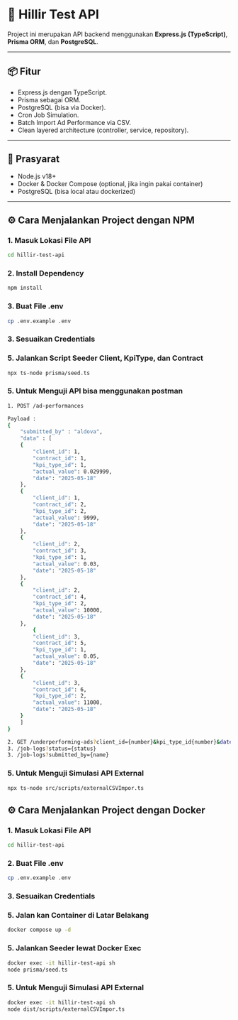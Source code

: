 # 🚀 Hillir Test API

Project ini merupakan API backend menggunakan **Express.js (TypeScript)**, **Prisma ORM**, dan **PostgreSQL**.

---

## 📦 Fitur

- Express.js dengan TypeScript.
- Prisma sebagai ORM.
- PostgreSQL (bisa via Docker).
- Cron Job Simulation.
- Batch Import Ad Performance via CSV.
- Clean layered architecture (controller, service, repository).

---

## 🔧 Prasyarat

- Node.js v18+
- Docker & Docker Compose (optional, jika ingin pakai container)
- PostgreSQL (bisa local atau dockerized)

---

## ⚙️ Cara Menjalankan Project dengan NPM

### 1. Masuk Lokasi File API

```bash
cd hillir-test-api
```

### 2. Install Dependency

```bash
npm install
```

### 3. Buat File .env

```bash
cp .env.example .env
```

### 3. Sesuaikan Credentials

### 5. Jalankan Script Seeder Client, KpiType, dan Contract

```bash
npx ts-node prisma/seed.ts
```

### 5. Untuk Menguji API bisa menggunakan postman

```bash
1. POST /ad-performances

Payload :
{
    "submitted_by" : "aldova",
    "data" : [
    {
        "client_id": 1,
        "contract_id": 1,
        "kpi_type_id": 1,
        "actual_value": 0.029999,
        "date": "2025-05-18"
    },
    {
        "client_id": 1,
        "contract_id": 2,
        "kpi_type_id": 2,
        "actual_value": 9999,
        "date": "2025-05-18"
    },
    {
        "client_id": 2,
        "contract_id": 3,
        "kpi_type_id": 1,
        "actual_value": 0.03,
        "date": "2025-05-18"
    },
    {
        "client_id": 2,
        "contract_id": 4,
        "kpi_type_id": 2,
        "actual_value": 10000,
        "date": "2025-05-18"
    },
        {
        "client_id": 3,
        "contract_id": 5,
        "kpi_type_id": 1,
        "actual_value": 0.05,
        "date": "2025-05-18"
    },
    {
        "client_id": 3,
        "contract_id": 6,
        "kpi_type_id": 2,
        "actual_value": 11000,
        "date": "2025-05-18"
    }
    ]
}

2. GET /underperforming-ads?client_id={number}&kpi_type_id{number}&date={date}
3. /job-logs?status={status}
3. /job-logs?submitted_by={name}
```

### 5. Untuk Menguji Simulasi API External

```bash
npx ts-node src/scripts/externalCSVImpor.ts
```

## ⚙️ Cara Menjalankan Project dengan Docker

### 1. Masuk Lokasi File API

```bash
cd hillir-test-api
```

### 2. Buat File .env

```bash
cp .env.example .env
```

### 3. Sesuaikan Credentials

### 5. Jalan kan Container di Latar Belakang

```bash
docker compose up -d
```

### 5. Jalankan Seeder lewat Docker Exec

```bash
docker exec -it hillir-test-api sh
node prisma/seed.ts
```

### 5. Untuk Menguji Simulasi API External

```bash
docker exec -it hillir-test-api sh
node dist/scripts/externalCSVImpor.ts
```
